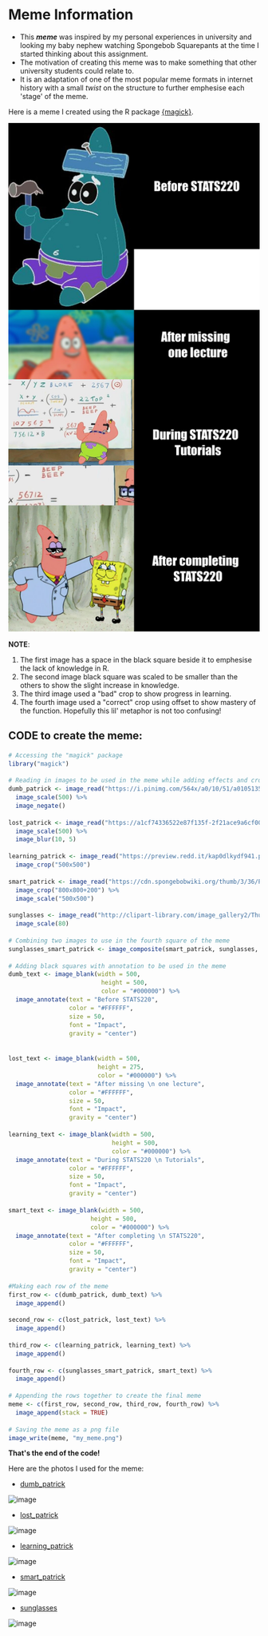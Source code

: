 # Meme Information

- This ***meme*** was inspired by my personal experiences in university and looking my baby nephew watching Spongebob Squarepants at the time I started thinking about this assignment. 
- The motivation of creating this meme was to make something that other university students could relate to. 
- It is an adaptation of one of the most popular meme formats in internet history with a small *twist* on the structure to further emphesise each 'stage' of the meme.

Here is a meme I created using the R package [{magick}](https://cran.r-project.org/web/packages/magick/vignettes/intro.html).

![](my_meme.png)

**NOTE**: 
1. The first image has a space in the black square beside it to emphesise the lack of knowledge in R. 
2. The second image black square was scaled to be smaller than the others to show the slight increase in knowledge. 
3. The third image used a "bad" crop to show progress in learning. 
4. The fourth image used a "correct" crop using offset to show mastery of the function. 
Hopefully this lil' metaphor is not too confusing!

## CODE to create the meme:

```r
# Accessing the "magick" package
library("magick")

# Reading in images to be used in the meme while adding effects and cropping/scaling as necessary
dumb_patrick <- image_read("https://i.pinimg.com/564x/a0/10/51/a010513509364b4362e8660c3bc1c0c7.jpg") %>%
  image_scale(500) %>%
  image_negate()

lost_patrick <- image_read("https://a1cf74336522e87f135f-2f21ace9a6cf0052456644b80fa06d4f.ssl.cf2.rackcdn.com/images/characters/large/2800/Patrick-Star.SpongeBob-SquarePants.webp") %>%
  image_scale(500) %>%
  image_blur(10, 5)

learning_patrick <- image_read("https://preview.redd.it/kap0dlkydf941.png?width=640&crop=smart&auto=webp&s=d6bb91f72d44c2c51f263ac663bbae016e6b6146") %>%
  image_crop("500x500")

smart_patrick <- image_read("https://cdn.spongebobwiki.org/thumb/3/36/Patrick_SmartPants_main_image.png/1200px-Patrick_SmartPants_main_image.png") %>%
  image_crop("800x800+200") %>%
  image_scale("500x500")

sunglasses <- image_read("http://clipart-library.com/image_gallery2/Thug-Life-Sunglasses-PNG.png") %>%
  image_scale(80)

# Combining two images to use in the fourth square of the meme
sunglasses_smart_patrick <- image_composite(smart_patrick, sunglasses, offset = "+150+170")

# Adding black squares with annotation to be used in the meme
dumb_text <- image_blank(width = 500, 
                          height = 500, 
                          color = "#000000") %>%
  image_annotate(text = "Before STATS220",
                 color = "#FFFFFF",
                 size = 50,
                 font = "Impact",
                 gravity = "center")


lost_text <- image_blank(width = 500, 
                         height = 275, 
                         color = "#000000") %>%
  image_annotate(text = "After missing \n one lecture",
                 color = "#FFFFFF",
                 size = 50,
                 font = "Impact",
                 gravity = "center")

learning_text <- image_blank(width = 500, 
                             height = 500, 
                             color = "#000000") %>%
  image_annotate(text = "During STATS220 \n Tutorials",
                 color = "#FFFFFF",
                 size = 50,
                 font = "Impact",
                 gravity = "center")

smart_text <- image_blank(width = 500, 
                       height = 500, 
                       color = "#000000") %>%
  image_annotate(text = "After completing \n STATS220",
                 color = "#FFFFFF",
                 size = 50,
                 font = "Impact",
                 gravity = "center")

#Making each row of the meme
first_row <- c(dumb_patrick, dumb_text) %>%
  image_append()

second_row <- c(lost_patrick, lost_text) %>%
  image_append()

third_row <- c(learning_patrick, learning_text) %>%
  image_append()

fourth_row <- c(sunglasses_smart_patrick, smart_text) %>%
  image_append()

# Appending the rows together to create the final meme
meme <- c(first_row, second_row, third_row, fourth_row) %>%
  image_append(stack = TRUE)

# Saving the meme as a png file
image_write(meme, "my_meme.png")
```

**That's the end of the code!**

Here are the photos I used for the meme:
- [dumb_patrick](https://i.pinimg.com/564x/a0/10/51/a010513509364b4362e8660c3bc1c0c7.jpg)

![image](https://user-images.githubusercontent.com/81218266/159208290-3edb4d2c-5f49-4b3e-81bc-bc09757d51ba.png)

- [lost_patrick](https://a1cf74336522e87f135f-2f21ace9a6cf0052456644b80fa06d4f.ssl.cf2.rackcdn.com/images/characters/large/2800/Patrick-Star.SpongeBob-SquarePants.webp)

![image](https://user-images.githubusercontent.com/81218266/159208303-02bb05f2-52a8-4cc8-9005-ac1cb31b660c.png)

- [learning_patrick](https://preview.redd.it/kap0dlkydf941.png?width=640&crop=smart&auto=webp&s=d6bb91f72d44c2c51f263ac663bbae016e6b6146)

![image](https://user-images.githubusercontent.com/81218266/159208310-0a861d4a-d570-4020-a4a1-22f7dffb72e2.png)

- [smart_patrick](https://cdn.spongebobwiki.org/thumb/3/36/Patrick_SmartPants_main_image.png/1200px-Patrick_SmartPants_main_image.png)

![image](https://user-images.githubusercontent.com/81218266/159208317-3038a108-c3b9-45f0-820e-8332c543561d.png)

- [sunglasses](http://clipart-library.com/image_gallery2/Thug-Life-Sunglasses-PNG.png)

![image](https://user-images.githubusercontent.com/81218266/159208326-f811144a-16e5-49bf-be29-6a997dd8418f.png)
